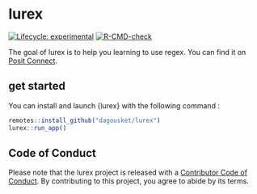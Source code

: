 
<!-- README.md is generated from README.Rmd. Please edit that file -->

# lurex

<!-- badges: start -->

[![Lifecycle:
experimental](https://img.shields.io/badge/lifecycle-experimental-orange.svg)](https://lifecycle.r-lib.org/articles/stages.html#experimental)
[![R-CMD-check](https://github.com/dagousket/lurex/actions/workflows/check-format-deploy.yaml/badge.svg)](https://github.com/dagousket/lurex/actions/workflows/check-format-deploy.yaml)
<!-- badges: end -->

The goal of lurex is to help you learning to use regex. You can find it
on [Posit Connect](https://connect.thinkr.fr/lurex/).

## get started

You can install and launch {lurex} with the following command :

``` r
remotes::install_github("dagousket/lurex")
lurex::run_app()
```

## Code of Conduct

Please note that the lurex project is released with a [Contributor Code
of
Conduct](https://contributor-covenant.org/version/2/1/CODE_OF_CONDUCT.html).
By contributing to this project, you agree to abide by its terms.

